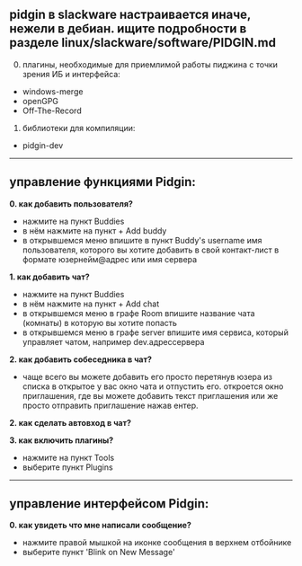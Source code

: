 
## pidgin в slackware настраивается иначе, нежели в дебиан. ищите подробности в разделе linux/slackware/software/PIDGIN.md


0. плагины, необходимые для приемлимой работы пиджина с точки зрения ИБ и интерфейса:
  - windows-merge
  - openGPG
  - Off-The-Record

1. библиотеки для компиляции:
  - pidgin-dev


-------------------

## управление функциями Pidgin:

**0. как добавить пользователя?**
* нажмите на пункт Buddies
* в нём нажмите на пункт + Add buddy
* в открывшемся меню впишите в пункт Buddy's username имя пользователя, которого вы хотите добавить в свой контакт-лист в формате юзернейм@адрес или имя сервера

**1. как добавить чат?**
* нажмите на пункт Buddies
* в нём нажмите на пункт + Add chat
* в открывшемся меню в графе Room впишите название чата (комнаты) в которую вы хотите попасть
* в открывшемся меню в графе server впишите имя сервиса, который управляет чатом, например dev.адрессервера

**2. как добавить собеседника в чат?**
* чаще всего вы можете добавить его просто перетянув юзера из списка в открытое у вас окно чата и отпустить его. откроется окно приглашения, где вы можете добавить текст приглашения или же просто отправить приглашение нажав ентер.

**2. как сделать автовход в чат?**

**3. как включить плагины?**
* нажмите на пункт Tools
* выберите пункт Plugins

-------------------

## управление интерфейсом Pidgin:

**0. как увидеть что мне написали сообщение?**
* нажмите правой мышкой на иконке сообщения в верхнем отбойнике
* выберите пункт 'Blink on New Message'



